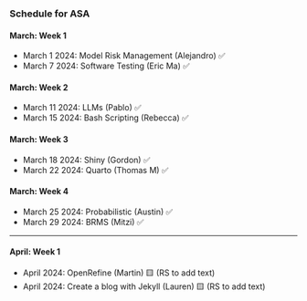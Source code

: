 ### Schedule for ASA

#### March: Week 1
- March 1 2024: Model Risk Management (Alejandro) ✅
- March 7 2024: Software Testing (Eric Ma) ✅

#### March: Week 2
- March 11 2024: LLMs (Pablo) ✅
- March 15 2024: Bash Scripting (Rebecca) ✅

#### March: Week 3
- March 18 2024: Shiny (Gordon) ✅
- March 22 2024: Quarto (Thomas M) ✅

#### March: Week 4
- March 25 2024: Probabilistic (Austin) ✅
- March 29 2024: BRMS (Mitzi) ✅

---
  
#### April: Week 1
- April 2024: OpenRefine (Martin) 🟨 (RS to add text)
- April 2024: Create a blog with Jekyll (Lauren)  🟨 (RS to add text)
